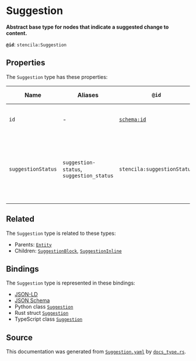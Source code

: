 # Suggestion

**Abstract base type for nodes that indicate a suggested change to content.**

**`@id`**: `stencila:Suggestion`

## Properties

The `Suggestion` type has these properties:

| Name               | Aliases                                  | `@id`                                | Type                                                                                                                  | Description                                                                           | Inherited from                                                                                   |
| ------------------ | ---------------------------------------- | ------------------------------------ | --------------------------------------------------------------------------------------------------------------------- | ------------------------------------------------------------------------------------- | ------------------------------------------------------------------------------------------------ |
| `id`               | -                                        | [`schema:id`](https://schema.org/id) | [`String`](https://github.com/stencila/stencila/blob/main/docs/reference/schema/data/string.md)                       | The identifier for this item.                                                         | [`Entity`](https://github.com/stencila/stencila/blob/main/docs/reference/schema/other/entity.md) |
| `suggestionStatus` | `suggestion-status`, `suggestion_status` | `stencila:suggestionStatus`          | [`SuggestionStatus`](https://github.com/stencila/stencila/blob/main/docs/reference/schema/edits/suggestion-status.md) | The status of the suggestion including whether it is proposed, accepted, or rejected. | -                                                                                                |

## Related

The `Suggestion` type is related to these types:

- Parents: [`Entity`](https://github.com/stencila/stencila/blob/main/docs/reference/schema/other/entity.md)
- Children: [`SuggestionBlock`](https://github.com/stencila/stencila/blob/main/docs/reference/schema/edits/suggestion-block.md), [`SuggestionInline`](https://github.com/stencila/stencila/blob/main/docs/reference/schema/edits/suggestion-inline.md)

## Bindings

The `Suggestion` type is represented in these bindings:

- [JSON-LD](https://stencila.org/Suggestion.jsonld)
- [JSON Schema](https://stencila.org/Suggestion.schema.json)
- Python class [`Suggestion`](https://github.com/stencila/stencila/blob/main/python/python/stencila/types/suggestion.py)
- Rust struct [`Suggestion`](https://github.com/stencila/stencila/blob/main/rust/schema/src/types/suggestion.rs)
- TypeScript class [`Suggestion`](https://github.com/stencila/stencila/blob/main/ts/src/types/Suggestion.ts)

## Source

This documentation was generated from [`Suggestion.yaml`](https://github.com/stencila/stencila/blob/main/schema/Suggestion.yaml) by [`docs_type.rs`](https://github.com/stencila/stencila/blob/main/rust/schema-gen/src/docs_type.rs).
